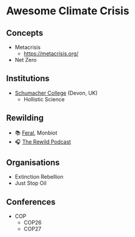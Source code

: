 # Awesome Climate Crisis

## Concepts

- Metacrisis
  - https://metacrisis.org/
- Net Zero

## Institutions

- [Schumacher College](https://campus.dartington.org/schumacher-college/) (Devon, UK)
  - Hollistic Science

## Rewilding

- 📚 [Feral](https://www.hive.co.uk/Product/George-Monbiot/Feral--Rewilding-the-Land-Sea-and-Human-Life/13974309), Monbiot
- 🎧 [The Rewild Podcast](https://rewildingeurope.com/the-rewild-podcast/)

## Organisations

- Extinction Rebellion
- Just Stop Oil

## Conferences

- COP
  - COP26
  - COP27
